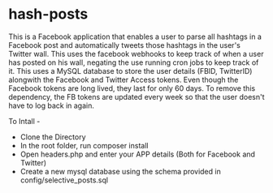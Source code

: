 # hash-posts
This is a Facebook application that enables a user to parse all hashtags in a Facebook post and automatically tweets those hashtags in the user's Twitter wall.
This uses the facebook webhooks to keep track of when a user has posted on his wall, negating the use running cron jobs to keep track of it.
This uses a MySQL database to store the user details (FBID, TwitterID) alongwith the Facebook and Twitter Access tokens. 
Even though the Facebook tokens are long lived, they last for only 60 days. To remove this dependency, the FB tokens are updated every week so that the user doesn't have to log back in again.

To Intall - 
- Clone the Directory
- In the root folder, run composer install
- Open headers.php and enter your APP details (Both for Facebook and Twitter)
- Create a new mysql database using the schema provided in config/selective_posts.sql
